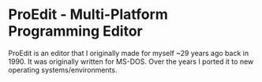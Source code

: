 # ProEdit - Multi-Platform Programming Editor

ProEdit is an editor that I originally made for myself ~29 years ago back 
in 1990. It was originally written for MS-DOS. Over the years I ported it
to new operating systems/environments. 

